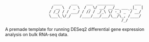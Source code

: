                           ____    ___    ___  ________         ___ 
                         / __ \  / _ \  / _ \/ __/ __/__ ___ _|_  |
                        / /_/ / / ___/ / // / _/_\ \/ -_) _ `/ __/ 
                        \___\_\/_/    /____/___/___/\__/\_, /____/ 
                                                         /_/       
A premade template for running DESeq2 differential gene expression analysis on bulk RNA-seq data. 
